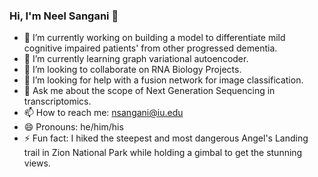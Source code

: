 ### Hi, I'm Neel Sangani 👋

- 🔭 I’m currently working on building a model to differentiate mild cognitive impaired patients' from other progressed dementia.
- 🌱 I’m currently learning graph variational autoencoder. 
- 👯 I’m looking to collaborate on RNA Biology Projects.
- 🤔 I’m looking for help with a fusion network for image classification.
- 💬 Ask me about the scope of Next Generation Sequencing in transcriptomics. 
- 📫 How to reach me: nsangani@iu.edu
- 😄 Pronouns: he/him/his
- ⚡ Fun fact: I hiked the steepest and most dangerous Angel's Landing trail in Zion National Park  while holding a gimbal to get the stunning views. 

